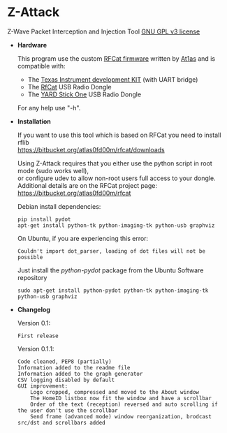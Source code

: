 Z-Attack
========
Z-Wave Packet Interception and Injection Tool
[GNU GPL v3 license](http://www.gnu.org/licenses/gpl-3.0.txt)

*   **Hardware**

    This program use the custom [RFCat firmware](https://bitbucket.org/atlas0fd00m/rfcat) written by [At1as](https://twitter.com/at1as) and is compatible with:

    * The [Texas Instrument development KIT](http://www.ti.com/tool/cc1110-cc1111dk) (with UART bridge)
    * The [RfCat](http://int3.cc/products/rfcat) USB Radio Dongle
    * The [YARD Stick One](https://greatscottgadgets.com/yardstickone/) USB Radio Dongle

    For any help use "-h".


*   **Installation**

    If you want to use this tool which is based on RFCat you need to install rflib  
    <https://bitbucket.org/atlas0fd00m/rfcat/downloads>
    
    Using Z-Attack requires that you either use the python script in root mode (sudo works well),  
    or configure udev to allow non-root users full access to your dongle.  
    Additional details are on the RFCat project page:  
    <https://bitbucket.org/atlas0fd00m/rfcat>

    Debian install dependencies:

        pip install pydot
        apt-get install python-tk python-imaging-tk python-usb graphviz

    On Ubuntu, if you are experiencing this error:

        Couldn't import dot_parser, loading of dot files will not be possible

    Just install the *python-pydot* package from the Ubuntu Software repository

        sudo apt-get install python-pydot python-tk python-imaging-tk python-usb graphviz


*   **Changelog**

    Version 0.1:

        First release

    Version 0.1.1:

        Code cleaned, PEP8 (partially)
        Information added to the readme file
        Information added to the graph generator
        CSV logging disabled by default
        GUI improvement:
            Logo cropped, compressed and moved to the About window
            The HomeID listbox now fit the window and have a scrollbar
            Order of the text (reception) reversed and auto scrolling if the user don't use the scrollbar
            Send frame (advanced mode) window reorganization, brodcast src/dst and scrollbars added

